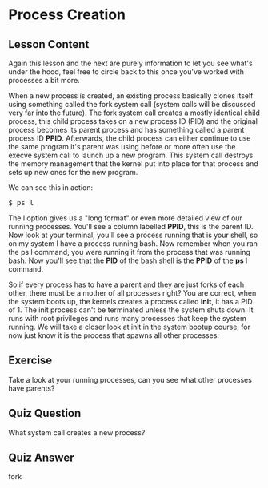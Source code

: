# Process Creation

## Lesson Content

Again this lesson and the next are purely information to let you see what's under the hood, feel free to circle back to this once you've worked with processes a bit more.

When a new process is created, an existing process basically clones itself using something called the fork system call (system calls will be discussed very far into the future). The fork system call creates a mostly identical child process, this child process takes on a new process ID (PID) and the original process becomes its parent process and has something called a parent process ID <b>PPID</b>. Afterwards, the child process can either continue to use the same program it's parent was using before or more often use the execve system call to launch up a new program. This system call destroys the memory management that the kernel put into place for that process and sets up new ones for the new program. 

We can see this in action:

<pre>$ ps l</pre>

The l option gives us a "long format" or even more detailed view of our running processes. You'll see a column labelled <b>PPID</b>, this is the parent ID. Now look at your terminal, you'll see a process running that is your shell, so on my system I have a process running bash. Now remember when you ran the ps l command, you were running it from the process that was running bash. Now you'll see that the <b>PID</b> of the bash shell is the <b>PPID</b> of the <b>ps l</b> command.

So if every process has to have a parent and they are just forks of each other, there must be a mother of all processes right? You are correct, when the system boots up, the kernels creates a process called <b>init</b>, it has a PID of 1. The init process can't be terminated unless the system shuts down. It runs with root privileges and runs many processes that keep the system running. We will take a closer look at init in the system bootup course, for now just know it is the process that spawns all other processes.

## Exercise

Take a look at your running processes, can you see what other processes have parents?

## Quiz Question

What system call creates a new process?

## Quiz Answer

fork
